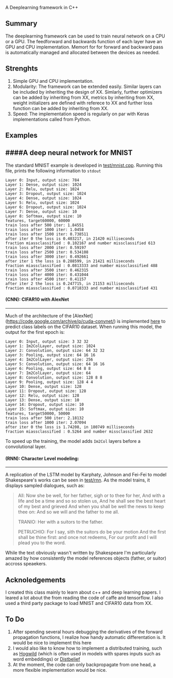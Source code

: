 A Deeplearning framework in C++

Summary
-------
The deeplearning framework can be used to train neural network on a CPU or a
GPU. The feedforward and backwards function of each layer have an GPU and CPU
implementation. Memort for for forward and backward pass is automatically
managed and allocated between the devices as needed. 

Strenghts
------------
1. Simple GPU and CPU implementation. 
2. Modularity: The framework can be extended easily. Similar layers can be
   included by inheriting the design of
   XX. Simlarly, further optimizers can be added by inheriting from XX, metrics
   by inheriting from XX, weight initializers are defined with referece to XX
   and further loss function can be added by inheriting from XX.
3. Speed: The implementation speed is regularly on par with Keras  implementations called from Python.

Examples
--------
####A deep neural network for MNIST
----------------------------------------
The standard MNIST example is developed in [test/mnist.cpp](test/mnist.cpp). Running this file, prints the following information to `stdout`
```shell
Layer 0: Input, output size: 784 
Layer 1: Dense, output size: 1024 
Layer 2: Relu, output size: 1024 
Layer 3: Dropout, output size: 1024 
Layer 4: Dense, output size: 1024 
Layer 5: Relu, output size: 1024 
Layer 6: Dropout, output size: 1024 
Layer 7: Dense, output size: 10 
Layer 8: Softmax, output size: 10 
features, target60000, 60000
train loss after 500 iter: 1.84551
train loss after 1000 iter: 1.0458
train loss after 1500 iter: 0.738511
after iter 0 the loss is 0.403217, in 21420 milliseconds
fraction miassclassified : 0.102167 and number missclassified 613
train loss after 2000 iter: 0.59197
train loss after 2500 iter: 0.534108
train loss after 3000 iter: 0.492661
after iter 1 the loss is 0.288599, in 21421 milliseconds
fraction miassclassified : 0.0813333 and number missclassified 488
train loss after 3500 iter: 0.462315
train loss after 4000 iter: 0.431044
train loss after 4500 iter: 0.41157
after iter 2 the loss is 0.247715, in 21153 milliseconds
fraction miassclassified : 0.0718333 and number missclassified 431
```

#### (CNN): CIFAR10 with AlexNet
-----------------------------
Much of the architecture of the [AlexNet] (https://code.google.com/archive/p/cuda-convnet/) is implemented [here](test/cifar/cifar10.cpp) to predict class labels on the CIFAR10 dataset. When running this model, the output for the first epoch is:
```shell
Layer 0: Input, output size: 3 32 32 
Layer 1: Im2ColLayer, output size: 1024 
Layer 2: Convolution, output size: 64 32 32 
Layer 3: Pooling, output size: 64 16 16 
Layer 4: Im2ColLayer, output size: 256 
Layer 5: Convolution, output size: 64 16 16 
Layer 6: Pooling, output size: 64 8 8 
Layer 7: Im2ColLayer, output size: 64 
Layer 8: Convolution, output size: 128 8 8 
Layer 9: Pooling, output size: 128 4 4 
Layer 10: Dense, output size: 128 
Layer 11: Dropout, output size: 128 
Layer 12: Relu, output size: 128 
Layer 13: Dense, output size: 10 
Layer 14: Dropout, output size: 10 
Layer 15: Softmax, output size: 10 
features, target50000, 50000
train loss after 500 iter: 2.18132
train loss after 1000 iter: 2.07094
after iter 0 the loss is 1.74208, in 180749 milliseconds
fraction miassclassified : 0.5264 and number missclassified 2632
```
To speed up the training, the model adds `Im2Col` layers before a convolutional layer.


#### (RNN): Character Level modeling:
----------------------------------------
A replication of the LSTM model by Karphaty, Johnson and Fei-Fei to model Shakespeare's works can be seen in [test/rnn](test/rnn/rnn.cpp). As the model trains, it displays sampled dialogues, such as:

>All:
Now she be well, for her father, sigh or to thee for her,
And with a life and be a time and so so stolen us,
And he shall see the best heart of my best and grieved
And when you shall be well the news to keep thee on:
And so we will and the father to me all.
>
>TRANIO:
Her with a suitors to the father.
>
>PETRUCHIO:
For I say, sith the suitors do be your motion
And the first shall be thine first: and once not redeems,
For our profit and I will plead you to the word.

While the text obviously wasn't written by Shakespeare I'm particularly amazed by how consistently the model references objects (father, or suitor) accross speaekers. 


Acknoledgements
---------------
I created this class mainly to learn about c++ and deep learning papers. I leared a lot about the from reading the code of caffe and tensorflow. I also used a third party package to load MNIST and CIFAR10 data from XX.

To Do
-------
1. After spending several hours debugging the derivatives of the forward
   propagation functions, I realize how handy automatic differentation is. It
   would be nice to implement this here
2. I would also like to know how to implement a distributed training, such as
   [Hogwild](https://papers.nips.cc/paper/4390-hogwild-a-lock-free-approach-to-parallelizing-stochastic-gradient-descent) (which is often used in models with spares inputs such as word embeddings) or [Distbelief](https://static.googleusercontent.com/media/research.google.com/en//archive/large_deep_networks_nips2012.pdf)
3. At the moment, the code can only backpropagate from one head, a more
   flexible implementation would be nice.